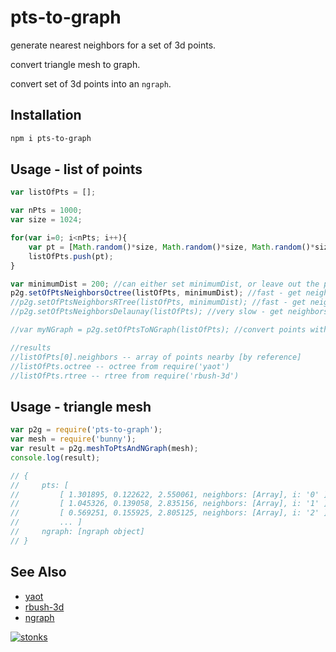 # pts-to-graph

generate nearest neighbors for a set of 3d points.

convert triangle mesh to graph.

convert set of 3d points into an `ngraph`.

## Installation

```sh
npm i pts-to-graph
```

## Usage - list of points 

```javascript
var listOfPts = [];

var nPts = 1000;
var size = 1024;

for(var i=0; i<nPts; i++){
    var pt = [Math.random()*size, Math.random()*size, Math.random()*size]
    listOfPts.push(pt);
}

var minimumDist = 200; //can either set minimumDist, or leave out the parameter and set pt[i].scale=distance to have each pt have a different neighbor radius
p2g.setOfPtsNeighborsOctree(listOfPts, minimumDist); //fast - get neighbors using octree data structure [npm yaot] - 20ms
//p2g.setOfPtsNeighborsRTree(listOfPts, minimumDist); //fast - get neighbors using rtree data structure [npm rbush-3d] - 31 ms
//p2g.setOfPtsNeighborsDelaunay(listOfPts); //very slow - get neighbors using delaunay triangulation - 2144 ms on m1 mac

//var myNGraph = p2g.setOfPtsToNGraph(listOfPts); //convert points with neighbors into ngraph graph

//results
//listOfPts[0].neighbors -- array of points nearby [by reference]
//listOfPts.octree -- octree from require('yaot')
//listOfPts.rtree -- rtree from require('rbush-3d')
```

## Usage - triangle mesh

```javascript
var p2g = require('pts-to-graph');
var mesh = require('bunny');
var result = p2g.meshToPtsAndNGraph(mesh);
console.log(result);

// {
//     pts: [
//         [ 1.301895, 0.122622, 2.550061, neighbors: [Array], i: '0' ],
//         [ 1.045326, 0.139058, 2.835156, neighbors: [Array], i: '1' ],
//         [ 0.569251, 0.155925, 2.805125, neighbors: [Array], i: '2' ],
//         ... ]
//     ngraph: [ngraph object]
// }

```

## See Also

- [yaot](https://www.npmjs.com/package/yaot) 
- [rbush-3d](https://www.npmjs.com/package/rbush-3d) 
- [ngraph](https://www.npmjs.com/package/ngraph.graph)

[![stonks](https://i.imgur.com/UpDxbfe.png)](https://www.npmjs.com/~stonkpunk)



